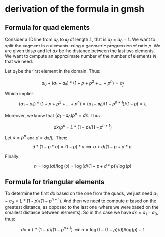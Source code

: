 # derivation of the formula in gmsh

## Formula for quad elements

Consider a 1D line from $a_0$ to $a_f$ of length $L$, that is $a_f = a_0 + L$. We want to split the segment in $n$ elements using a geometric progression of ratio $p$. We are given this $p$ and let $dx$ be the distance between the last two elements. We want to compute an approximate number of the number of elements $N$ that we need.

Let $a_1$ be the first element in the domain. Thus:

$$
a_0 + (a_1 - a_0) * (1 + p + p^2 + \ldots + p^n) = a_f
$$

Which implies:

$$
(a_1 - a_0) * (1 + p + p^2 + \ldots + p^n) = (a_1 - a_0) (1 - p^{n+1}) / (1 - p) = L
$$

Moreover, we know that $(a_1 - a_0)p^n = dx$. Thus:

$$
dx / p^n = L * (1 - p) / (1 - p^{n+1})
$$

Let $a = p^n$ and $d = dx/L$. Then:

$$
d * (1 - p * a) = (1 - p) * a \implies
a = d / (1 - p + d * p)
$$

Finally:

$$
n = \log (a) / \log (p) = \log (d / (1 - p + d * p)) / \log (p)
$$

## Formula for triangular elements

To determine the first $dx$ based on the one from the quads, we just need $a_1-a_0= L*(1-p)/(1-p^{n+1})$. And then we need to compute $n$ based on the greatest distance, as opposed to the last one (where we were based on the smallest distance between elements). So in this case we have $dx = a_1-a_0$, thus:

$$
dx = L * (1 - p) / (1 - p^{n+1}) \implies
n = \log (1 - (1 - p) / d) / \log (p) - 1
$$

